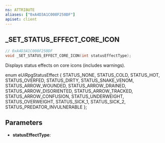 ```yaml
---
ns: ATTRIBUTE
aliases: ["0xA4D3A1C008F250DF"]
apiset: client
---
```

## _SET_STATUS_EFFECT_CORE_ICON

```c
// 0xA4D3A1C008F250DF
void _SET_STATUS_EFFECT_CORE_ICON(int statusEffectType);
```

Displays status effects on core icons (includes warnings).

enum eUiRpgStatusEffect
{
	STATUS_NONE,
	STATUS_COLD,
	STATUS_HOT,
	STATUS_OVERFED,
	STATUS_DIRTY,
	STATUS_SNAKE_VENOM,
	STATUS_ARROW_WOUNDED,
	STATUS_ARROW_DRAINED,
	STATUS_ARROW_DISORIENTED,
	STATUS_ARROW_TRACKED,
	STATUS_ARROW_CONFUSION,
	STATUS_UNDERWEIGHT,
	STATUS_OVERWEIGHT,
	STATUS_SICK_1,
	STATUS_SICK_2,
	STATUS_PREDATOR_INVULNERABLE
};

## Parameters
* **statusEffectType**:



